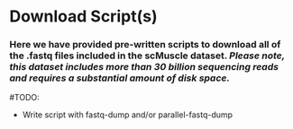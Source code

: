 # Download Script(s)

### Here we have provided pre-written scripts to download all of the .fastq files included in the scMuscle dataset. *Please note, this dataset includes more than 30 billion sequencing reads and requires a substantial amount of disk space.*

#TODO:
- Write script with fastq-dump and/or parallel-fastq-dump
